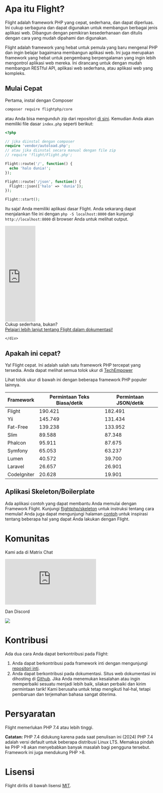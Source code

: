 # Apa itu Flight?

Flight adalah framework PHP yang cepat, sederhana, dan dapat diperluas. Ini cukup serbaguna dan dapat digunakan untuk membangun berbagai jenis aplikasi web. Dibangun dengan pemikiran kesederhanaan dan ditulis dengan cara yang mudah dipahami dan digunakan.

Flight adalah framework yang hebat untuk pemula yang baru mengenal PHP dan ingin belajar bagaimana membangun aplikasi web. Ini juga merupakan framework yang hebat untuk pengembang berpengalaman yang ingin lebih mengontrol aplikasi web mereka. Ini dirancang untuk dengan mudah membangun RESTful API, aplikasi web sederhana, atau aplikasi web yang kompleks.

## Mulai Cepat

Pertama, instal dengan Composer

```bash
composer require flightphp/core
```

atau Anda bisa mengunduh zip dari repositori [di sini](https://github.com/flightphp/core). Kemudian Anda akan memiliki file dasar `index.php` seperti berikut:

```php
<?php

// jika diinstal dengan composer
require 'vendor/autoload.php';
// atau jika diinstal secara manual dengan file zip
// require 'flight/Flight.php';

Flight::route('/', function() {
  echo 'halo dunia!';
});

Flight::route('/json', function() {
  Flight::json(['halo' => 'dunia']);
});

Flight::start();
```

Itu saja! Anda memiliki aplikasi dasar Flight. Anda sekarang dapat menjalankan file ini dengan `php -S localhost:8000` dan kunjungi `http://localhost:8000` di browser Anda untuk melihat output.

<div class="flight-block-video">
  <div class="row">
    <div class="col-12 col-md-6 position-relative video-wrapper">
      <iframe class="video-bg" width="100vw" height="315" src="https://www.youtube.com/embed/VCztp1QLC2c?si=W3fSWEKmoCIlC7Z5" title="Pemutar video YouTube" frameborder="0" allow="accelerometer; autoplay; clipboard-write; encrypted-media; gyroscope; picture-in-picture; web-share" allowfullscreen></iframe>
    </div>
    <div class="col-12 col-md-6 text-center mt-5 pt-5">
      <span class="fligth-title-video">Cukup sederhana, bukan?</span>
      <br>
      <a href="https://docs.flightphp.com/learn">Pelajari lebih lanjut tentang Flight dalam dokumentasi!</a>

    </div>
  </div>
</div>

## Apakah ini cepat?

Ya! Flight cepat. Ini adalah salah satu framework PHP tercepat yang tersedia. Anda dapat melihat semua tolok ukur di [TechEmpower](https://www.techempower.com/benchmarks/#section=data-r18&hw=ph&test=frameworks)

Lihat tolok ukur di bawah ini dengan beberapa framework PHP populer lainnya.

| Framework | Permintaan Teks Biasa/detik | Permintaan JSON/detik |
| --------- | ------------ | ------------ |
| Flight      | 190.421    | 182.491 |
| Yii         | 145.749    | 131.434 |
| Fat-Free    | 139.238	   | 133.952 |
| Slim        | 89.588     | 87.348  |
| Phalcon     | 95.911     | 87.675  |
| Symfony     | 65.053     | 63.237  |
| Lumen	      | 40.572     | 39.700  |
| Laravel     | 26.657     | 26.901  |
| CodeIgniter | 20.628     | 19.901  |

## Aplikasi Skeleton/Boilerplate

Ada aplikasi contoh yang dapat membantu Anda memulai dengan Framework Flight. Kunjungi [flightphp/skeleton](https://github.com/flightphp/skeleton) untuk instruksi tentang cara memulai! Anda juga dapat mengunjungi halaman [contoh](examples) untuk inspirasi tentang beberapa hal yang dapat Anda lakukan dengan Flight.

# Komunitas

Kami ada di Matrix Chat

[![Matrix](https://img.shields.io/matrix/flight-php-framework%3Amatrix.org?server_fqdn=matrix.org&style=social&logo=matrix)](https://matrix.to/#/#flight-php-framework:matrix.org)

Dan Discord

[![](https://dcbadge.limes.pink/api/server/https://discord.gg/Ysr4zqHfbX)](https://discord.gg/Ysr4zqHfbX)

# Kontribusi

Ada dua cara Anda dapat berkontribusi pada Flight: 

1. Anda dapat berkontribusi pada framework inti dengan mengunjungi [repositori inti](https://github.com/flightphp/core). 
1. Anda dapat berkontribusi pada dokumentasi. Situs web dokumentasi ini dihosting di [Github](https://github.com/flightphp/docs). Jika Anda menemukan kesalahan atau ingin memperbaiki sesuatu menjadi lebih baik, silakan perbaiki dan kirim permintaan tarik! Kami berusaha untuk tetap mengikuti hal-hal, tetapi pembaruan dan terjemahan bahasa sangat diterima.

# Persyaratan

Flight memerlukan PHP 7.4 atau lebih tinggi.

**Catatan:** PHP 7.4 didukung karena pada saat penulisan ini (2024) PHP 7.4 adalah versi default untuk beberapa distribusi Linux LTS. Memaksa pindah ke PHP >8 akan menyebabkan banyak masalah bagi pengguna tersebut. Framework ini juga mendukung PHP >8.

# Lisensi

Flight dirilis di bawah lisensi [MIT](https://github.com/flightphp/core/blob/master/LICENSE).